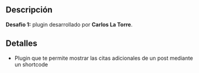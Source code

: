 ## Descripción
**Desafio 1:** plugin desarrollado por **Carlos La Torre**.

## Detalles
- Plugin que te permite mostrar las citas adicionales de un post mediante un shortcode

